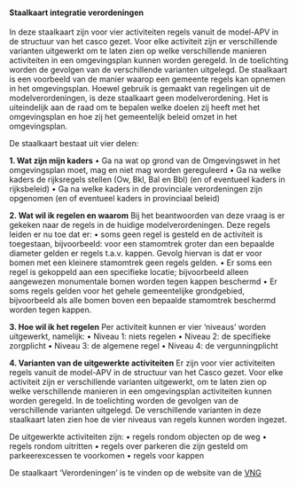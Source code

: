 #### Staalkaart integratie verordeningen 

In deze staalkaart zijn voor vier activiteiten regels vanuit de model-APV in de structuur 
van het casco gezet. Voor elke activiteit zijn er verschillende varianten uitgewerkt om te 
laten zien op welke verschillende manieren activiteiten in een omgevingsplan kunnen worden 
geregeld. In de toelichting worden de gevolgen van de verschillende varianten uitgelegd.
De staalkaart is een voorbeeld van de manier waarop een gemeente regels kan opnemen in het 
omgevingsplan. Hoewel gebruik is gemaakt van regelingen uit de modelverordeningen, is deze 
staalkaart geen modelverordening. Het is uiteindelijk aan de raad om te bepalen welke doelen 
zij heeft met het omgevingsplan en hoe zij het gemeentelijk beleid omzet in het omgevingsplan.

De staalkaart bestaat uit vier delen:  

**1. Wat zijn mijn kaders**
•    Ga na wat op grond van de Omgevingswet in het omgevingsplan moet, mag en niet mag worden gereguleerd
•    Ga na welke kaders de rijksregels stellen (Ow, Bkl, Bal en Bbl) (en of eventueel kaders in rijksbeleid)
•    Ga na welke kaders in de provinciale verordeningen zijn opgenomen (en of eventueel kaders in provinciaal
     beleid)

**2. Wat wil ik regelen en waarom**
Bij het beantwoorden van deze vraag is er gekeken naar de regels in de huidige modelverordeningen. Deze
regels leiden er nu toe dat er:
•    soms geen regel is gesteld en de activiteit is toegestaan, bijvoorbeeld: voor een stamomtrek groter dan een
     bepaalde diameter gelden er regels t.a.v. kappen. Gevolg hiervan is dat er voor bomen met een kleinere
     stamomtrek geen regels gelden.
•    Er soms een regel is gekoppeld aan een specifieke locatie; bijvoorbeeld alleen aangewezen monumentale
     bomen worden tegen kappen beschermd
•    Er soms regels gelden voor het gehele gemeentelijke grondgebied, bijvoorbeeld als alle bomen boven een
     bepaalde stamomtrek beschermd worden tegen kappen. 

**3. Hoe wil ik het regelen**
Per activiteit kunnen er vier ‘niveaus’ worden uitgewerkt, namelijk:
•    Niveau 1: niets regelen
•    Niveau 2: de specifieke zorgplicht
•    Niveau 3: de algemene regel
•    Niveau 4: de vergunningplicht


**4. Varianten van de uitgewerkte activiteiten**
Er zijn voor vier activiteiten regels vanuit de model-APV in de structuur van het Casco gezet. Voor elke activiteit
zijn er verschillende varianten uitgewerkt, om te laten zien op welke verschillende manieren in een omgevingsplan 
activiteiten kunnen worden geregeld. In de toelichting worden de gevolgen van de verschillende varianten uitgelegd. 
De verschillende varianten in deze staalkaart laten zien hoe de vier niveaus van regels kunnen worden ingezet. 

De uitgewerkte activiteiten zijn:
•    regels rondom objecten op de weg
•    regels rondom uitritten
•    regels over parkeren die zijn gesteld om parkeerexcessen te voorkomen
•    regels voor kappen

De staalkaart ‘Verordeningen’ is te vinden op de website van de [VNG](https://vng.nl/publicaties/staalkaart-integratie-verordeningen-in-omgevingsplan)
